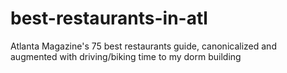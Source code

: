 # best-restaurants-in-atl
Atlanta Magazine's 75 best restaurants guide, canonicalized and augmented with driving/biking time to my dorm building
